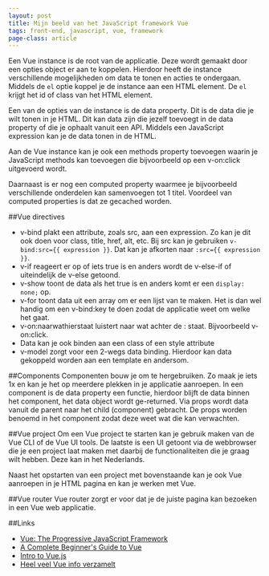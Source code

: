 ```yaml
---
layout: post
title: Mijn beeld van het JavaScript framework Vue
tags: front-end, javascript, vue, framework
page-class: article
---
```


Een Vue instance is de root van de applicatie. Deze wordt gemaakt door een opties object er aan te koppelen.
Hierdoor heeft de instance verschillende mogelijkheden om data te tonen en acties te ondergaan.
Middels de `el` optie koppel je de instance aan een HTML element. De `el` krijgt het id of class van het HTML element.
 
Een van de opties van de instance is de data property. Dit is de data die je wilt tonen in je HTML. Dit kan data zijn die jezelf toevoegt in de data property of die je ophaalt vanuit een API.
Middels een JavaScript expression kan je de data tonen in de HTML.

Aan de Vue instance kan je ook een methods property toevoegen waarin je JavaScript methods kan toevoegen die bijvoorbeeld op een v-on:click uitgevoerd wordt.

Daarnaast is er nog een computed property waarmee je bijvoorbeeld verschillende onderdelen kan samenvoegen tot 1 titel. Voordeel van computed properties is dat ze gecached worden.


##Vue directives
- v-bind plakt een attribute, zoals src, aan een expression. Zo kan je dit ook doen voor class, title, href, alt, etc. Bij src kan je gebruiken `v-bind:src={{ expression }}`. Dat kan je afkorten naar `:src={{ expression }}`.
- v-if reageert er op of iets true is en anders wordt de v-else-if of uiteindelijk de v-else getoond.
- v-show toont de data als het true is en anders komt er een `display: none;` op.
- v-for toont data uit een array om er een lijst van te maken. Het is dan wel handig om een v-bind:key te doen zodat de applicatie weet om welke het gaat. 
- v-on:naarwathierstaat luistert naar wat achter de : staat. Bijvoorbeeld v-on:click.
- Data kan je ook binden aan een class of een style attribute
- v-model zorgt voor een 2-wegs data binding. Hierdoor kan data gekoppeld worden aan een template en andersom.


##Components
Componenten bouw je om te hergebruiken. Zo maak je iets 1x en kan je het op meerdere plekken in je applicatie aanroepen.
In een component is de data property een functie, hierdoor blijft de data binnen het component, het data object wordt ge-returned.
Via props wordt data vanuit de parent naar het child (component) gebracht. De props worden benoemd in het component zodat deze weet wat die kan verwachten.


##Vue project
Om een Vue project te starten kan je gebruik maken van de Vue CLI of de Vue UI tools. De laatste is een UI getoont via de webbrowser die je een project laat maken met daarbij de functionaliteiten die je graag wilt hebben. Deze kan in het Nederlands.

Naast het opstarten van een project met bovenstaande kan je ook Vue aanroepen in je HTML pagina en kan je werken met Vue. 


##Vue router
Vue router zorgt er voor dat je de juiste pagina kan bezoeken in een Vue web applicatie.


##Links
- [Vue: The Progressive JavaScript Framework](https://vuejs.org/)
- [A Complete Beginner's Guide to Vue ](https://dev.to/aspittel/a-complete-beginners-guide-to-vue-422n)
- [Intro to Vue.js](https://css-tricks.com/intro-to-vue-1-rendering-directives-events/)
- [Heel veel Vue info verzamelt](https://github.com/vuejs/awesome-vue)